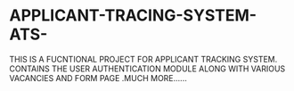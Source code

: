 # APPLICANT-TRACING-SYSTEM-ATS-
THIS IS A FUCNTIONAL PROJECT FOR APPLICANT TRACKING SYSTEM.
CONTAINS THE USER AUTHENTICATION MODULE ALONG WITH VARIOUS VACANCIES AND FORM PAGE .MUCH MORE......
